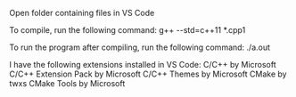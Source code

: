 Open folder containing files in VS Code

To compile, run the following command:
g++ --std=c++11 *.cpp1

To run the program after compiling, run the following command:
./a.out

I have the following extensions installed in VS Code:
C/C++ by Microsoft
C/C++ Extension Pack by Microsoft
C/C++ Themes by Microsoft
CMake by twxs
CMake Tools by Microsoft
